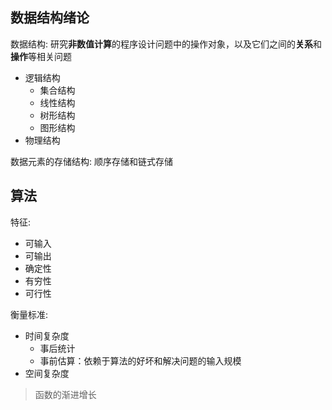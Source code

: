 ## 数据结构绪论

数据结构: 研究**非数值计算**的程序设计问题中的操作对象，以及它们之间的**关系**和**操作**等相关问题

- 逻辑结构
  - 集合结构
  - 线性结构
  - 树形结构
  - 图形结构
- 物理结构

数据元素的存储结构: 顺序存储和链式存储

## 算法

特征:

- 可输入
- 可输出
- 确定性
- 有穷性
- 可行性

衡量标准:

- 时间复杂度
  - 事后统计
  - 事前估算：依赖于算法的好坏和解决问题的输入规模
- 空间复杂度

> 函数的渐进增长
